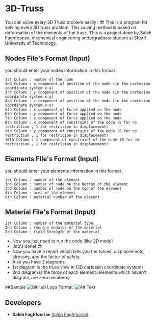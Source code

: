 # 3D-Truss
You can solve every 3D Truss problem easily ! :sunglasses:
This is a program for solving every 3D truss problem. This solving method is based on deformation of the elements of the truss.
This is a project done by Saleh Faghfoorian, mechanical engineering undergraduate student at Sharif University of Technology.

## Nodes File's Format (Input)
you should enter your nodes information in this format :
```
1st Column : number of the node
2nd Column : x component of position of the node (in the cartesian coordinate system x-y)
3rd Column : y component of position of the node (in the cartesian coordinate system x-y)
4rd Column : z component of position of the node (in the cartesian coordinate system x-y)
5th Column : x component of Force applied on the node
6th Column : y component of Force applied on the node
7th Column : z component of Force applied on the node
8th Column : x component of constraint of the node (0 for no restriction , 1 for restricion in displacement)
9th Column : y component of constraint of the node (0 for no restriction , 1 for restricion in displacement)
10th Column : z component of constraint of the node (0 for no restriction , 1 for restricion in displacement)
```
## Elements File's Format (Input)
you should enter your elements information in this format :
```
1st Column : number of the element
2nd Column : number of node on the buttom of the element
3rd Column : number of node on the top of the element
4th Column : area of the element
5th Column : material number of the element
```

## Material File's Format (Input)
```
1st Column : number of the material type
2nd Column : Young's modulus of the material
3rd Column : Yield Strength of the material
```
* Now you just need to run the code (like 2D mode)
* Job's done! :sunglasses:
* Now you have a report which tells you the forces, displacements, stresses, and the factor of safety.
* Also you have 2 diagrams.
* 1st diagram is the truss view in (3D cartesian coordinate system)
* 2nd diagram is the force of each element.(elements which haven't diagram, are zero members)

##Sample
![GitHub Logo](/images/logo.png)
Format: ![Alt Text](https://ibb.co/Jy0vb9J)

## Developers
* **Saleh Faghfoorian** [Saleh Faghfoorian](https://github.com/saleh-faghfoorian)
